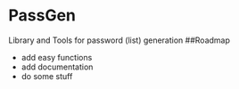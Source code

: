 # PassGen
Library and Tools for password (list) generation
##Roadmap
* add easy functions
* add documentation
* do some stuff
